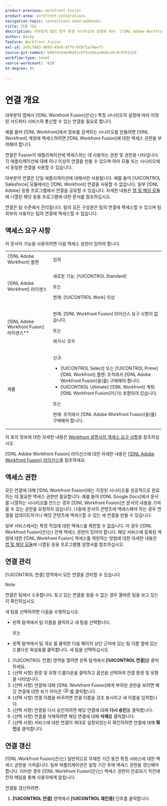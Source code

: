 ```yaml
---
product-previous: workfront-fusion
product-area: workfront-integrations
navigation-topic: connections-annd-webhooks
title: 연결 개요
description: 대부분의 앱의 경우 특정 시나리오의 설정에 따라  [!DNL Adobe Workfront Fusion] 이(가) 지정된 타사 서비스와 통신할 수 있는 연결을 만들어야 합니다.
author: Becky
feature: Workfront Fusion
exl-id: 2d5cf083-9893-45e8-8f7d-0f8f5a74eef3
source-git-commit: b90343eab40e91c6f5cddeaa960ce9c9c97b1d29
workflow-type: tm+mt
source-wordcount: '616'
ht-degree: 0%

---
```


# 연결 개요

<!-- Audited: 3/2024-->

대부분의 앱에서 [!DNL Workfront Fusion]은(는) 특정 시나리오의 설정에 따라 지정된 서드파티 서비스와 통신할 수 있는 연결을 필요로 합니다.

예를 들어 [!DNL Workfront]에서 정보를 검색하는 시나리오를 만들려면 [!DNL Workfront] 계정에 액세스하려면 [!DNL Workfront Fusion]에 대한 액세스 권한을 부여해야 합니다.

연결은 Fusion이 애플리케이션에 액세스하는 데 사용하는 권한 및 권한을 나타냅니다. 각 애플리케이션에 대해 하나 이상의 연결을 만들 수 있으며 여러 모듈 또는 시나리오에서 동일한 연결을 사용할 수 있습니다.

대부분의 연결은 단일 애플리케이션에 대해서만 사용됩니다. 예를 들어 [!UICONTROL Salesforce] 모듈에서는 [!DNL Workfront] 연결을 사용할 수 없습니다. 일부 [!DNL Adobe] 응용 프로그램에서 연결을 공유할 수 있습니다. 자세한 내용은 [앱 및 해당 모듈](/help/quicksilver/workfront-fusion/apps-and-their-modules/apps-and-their-modules.md)에 나열된 해당 응용 프로그램에 대한 문서를 참조하십시오.

연결은 팀 수준에서 관리됩니다. 팀의 모든 구성원은 팀의 연결에 액세스할 수 있으며 팀 외부의 사용자는 팀의 연결에 액세스할 수 없습니다.

## 액세스 요구 사항

이 문서의 기능을 사용하려면 다음 액세스 권한이 있어야 합니다.

<table style="table-layout:auto">
 <col> 
 <col> 
 <tbody> 
  <tr> 
   <td role="rowheader">[!DNL Adobe Workfront] 플랜</td> 
   <td> <p>임의</p> </td> 
  </tr> 
  <tr data-mc-conditions=""> 
   <td role="rowheader">[!DNL Adobe Workfront] 라이센스</td> 
   <td> <p>새로운 기능: [!UICONTROL Standard]</p><p>또는</p><p>현재: [!UICONTROL Work] 이상</p> </td> 
  </tr> 
  <tr> 
   <td role="rowheader">[!DNL Adobe Workfront Fusion] 라이센스**</td> 
   <td>
   <p>현재: [!DNL Workfront Fusion] 라이선스 요구 사항이 없습니다.</p>
   <p>또는</p>
   <p>레거시: 모두 </p>
   </td> 
  </tr> 
  <tr> 
   <td role="rowheader">제품</td> 
   <td>
   <p>신규:</p> <ul><li>[!UICONTROL Select] 또는 [!UICONTROL Prime] [!DNL Workfront] 플랜: 조직에서 [!DNL Adobe Workfront Fusion]을(를) 구매해야 합니다.</li><li>[!UICONTROL Ultimate] [!DNL Workfront] 계획: [!DNL Workfront Fusion]이(가) 포함되어 있습니다.</li></ul>
   <p>또는</p>
   <p>현재: 조직에서 [!DNL Adobe Workfront Fusion]을(를) 구매해야 합니다.</p>
   </td> 
  </tr>
 </tbody> 
</table>

이 표의 정보에 대한 자세한 내용은 [Workfront 설명서의 액세스 요구 사항](/help/quicksilver/administration-and-setup/add-users/access-levels-and-object-permissions/access-level-requirements-in-documentation.md)을 참조하십시오.

[!DNL Adobe Workfront Fusion] 라이선스에 대한 자세한 내용은 [[!DNL Adobe Workfront Fusion] 라이선스](../../workfront-fusion/get-started/license-automation-vs-integration.md)를 참조하세요.

## 액세스 권한

모든 연결에 대해 [!DNL Workfront Fusion]에는 지정된 시나리오를 성공적으로 완료하는 데 필요한 액세스 권한만 필요합니다. 예를 들어 [!DNL Google Docs]에서 문서를 나열하는 시나리오를 만드는 경우 [!DNL Workfront Fusion]은 문서의 내용을 가져올 수 있는 권한을 요청하지 않습니다. 나중에 문서의 콘텐츠에 액세스해야 하는 경우 연결을 업데이트하거나 해당 콘텐츠에 액세스할 수 있는 새 연결을 만들 수 있습니다.

일부 서비스에서는 특정 작업에 대한 액세스를 제한할 수 없습니다. 이 경우 [!DNL Workfront Fusion]은(는) 전체 액세스 권한이 있어야 합니다. 해당 서비스에 등록된 계정에 대한 [!DNL Workfront Fusion] 액세스를 제한하는 방법에 대한 자세한 내용은 [앱 및 해당 모듈](/help/quicksilver/workfront-fusion/apps-and-their-modules/apps-and-their-modules.md)에 나열된 응용 프로그램별 설명서를 참조하십시오.

## 연결 관리

[!UICONTROL 연결] 영역에서 모든 연결을 관리할 수 있습니다.

>[!NOTE]
>
>연결은 팀에서 소유합니다. 찾고 있는 연결을 찾을 수 없는 경우 올바른 팀을 보고 있는지 확인하십시오.
>
>새 팀을 선택하려면 다음을 수행하십시오.
>
>* 왼쪽 탐색에서 팀 이름을 클릭하고 새 팀을 선택합니다.
>
>    또는
>
>* 왼쪽 탐색에서 팀 개요 를 클릭한 다음 페이지 상단 근처에 있는 팀 이름 옆에 있는 드롭다운 화살표를 클릭합니다. 새 팀을 선택하십시오.

1. [!UICONTROL 연결] 영역을 열려면 왼쪽 탐색에서 <b>[!UICONTROL 연결]</b>을 클릭하세요.
1. (선택 사항) 환경 및 유형 드롭다운을 클릭하고 옵션을 선택하여 연결 환경 및 유형을 나타냅니다.
1. (선택 사항) 연결에 대해 [!DNL Workfront Fusion]에게 부여된 권한을 보려면 해당 연결에 대한 보기 아이콘 ![연결 권한 보기](assets/view-connection-permissions.png)를 클릭합니다.
1. (선택 사항) 연결 이름을 바꾸려면 연결 이름을 강조 표시하고 새 이름을 입력합니다.
1. (선택 사항) 연결을 다시 승인하려면 해당 연결에 대해 **다시 승인**&#x200B;을 클릭합니다.
1. (선택 사항) 연결을 삭제하려면 해당 연결에 대해 **삭제**&#x200B;를 클릭합니다.
1. (선택 사항) 서비스에 대한 연결이 제대로 설정되었는지 확인하려면 연결에 대해 **확인**&#x200B;을 클릭합니다.



## 연결 갱신

[!DNL Workfront Fusion]은(는) 일반적으로 무제한 기간 동안 특정 서비스에 대한 액세스 권한을 가져옵니다. 일부 애플리케이션은 일정 기간 후에 액세스 권한을 갱신해야 합니다. 이러한 경우 [!DNL Workfront Fusion]은(는) 액세스 권한이 만료되기 직전에 전자 메일을 통해 사용자에게 알립니다.

연결을 갱신하려면:

1. **[!UICONTROL 연결]** 영역에서 **[!UICONTROL 재인증]** 단추를 클릭합니다.
